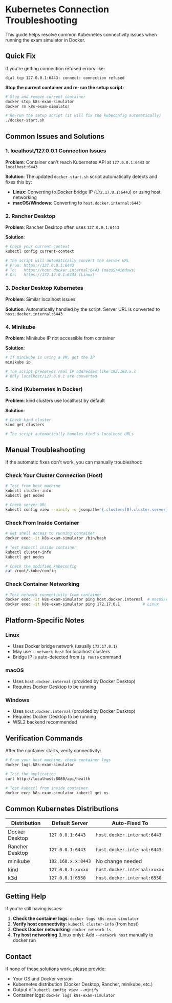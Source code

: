 # Kubernetes Connection Troubleshooting

This guide helps resolve common Kubernetes connectivity issues when running the exam simulator in Docker.

## Quick Fix

If you're getting connection refused errors like:
```
dial tcp 127.0.0.1:6443: connect: connection refused
```

**Stop the current container and re-run the setup script:**

```bash
# Stop and remove current container
docker stop k8s-exam-simulator
docker rm k8s-exam-simulator

# Re-run the setup script (it will fix the kubeconfig automatically)
./docker-start.sh
```

## Common Issues and Solutions

### 1. localhost/127.0.0.1 Connection Issues

**Problem**: Container can't reach Kubernetes API at `127.0.0.1:6443` or `localhost:6443`

**Solution**: The updated `docker-start.sh` script automatically detects and fixes this by:
- **Linux**: Converting to Docker bridge IP (`172.17.0.1:6443`) or using host networking
- **macOS/Windows**: Converting to `host.docker.internal:6443`

### 2. Rancher Desktop

**Problem**: Rancher Desktop often uses `127.0.0.1:6443`

**Solution**:
```bash
# Check your current context
kubectl config current-context

# The script will automatically convert the server URL
# From: https://127.0.0.1:6443
# To:   https://host.docker.internal:6443 (macOS/Windows)
# Or:   https://172.17.0.1:6443 (Linux)
```

### 3. Docker Desktop Kubernetes

**Problem**: Similar localhost issues

**Solution**: Automatically handled by the script. Server URL is converted to `host.docker.internal:6443`

### 4. Minikube

**Problem**: Minikube IP not accessible from container

**Solution**:
```bash
# If minikube is using a VM, get the IP
minikube ip

# The script preserves real IP addresses like 192.168.x.x
# Only localhost/127.0.0.1 are converted
```

### 5. kind (Kubernetes in Docker)

**Problem**: kind clusters use localhost by default

**Solution**:
```bash
# Check kind cluster
kind get clusters

# The script automatically handles kind's localhost URLs
```

## Manual Troubleshooting

If the automatic fixes don't work, you can manually troubleshoot:

### Check Your Cluster Connection (Host)
```bash
# Test from host machine
kubectl cluster-info
kubectl get nodes

# Check server URL
kubectl config view --minify -o jsonpath='{.clusters[0].cluster.server}'
```

### Check From Inside Container
```bash
# Get shell access to running container
docker exec -it k8s-exam-simulator /bin/bash

# Test kubectl inside container
kubectl cluster-info
kubectl get nodes

# Check the modified kubeconfig
cat /root/.kube/config
```

### Check Container Networking
```bash
# Test network connectivity from container
docker exec -it k8s-exam-simulator ping host.docker.internal  # macOS/Windows
docker exec -it k8s-exam-simulator ping 172.17.0.1          # Linux
```

## Platform-Specific Notes

### Linux
- Uses Docker bridge network (usually `172.17.0.1`)
- May use `--network host` for localhost clusters
- Bridge IP is auto-detected from `ip route` command

### macOS
- Uses `host.docker.internal` (provided by Docker Desktop)
- Requires Docker Desktop to be running

### Windows
- Uses `host.docker.internal` (provided by Docker Desktop)
- Requires Docker Desktop to be running
- WSL2 backend recommended

## Verification Commands

After the container starts, verify connectivity:

```bash
# From your host machine, check container logs
docker logs k8s-exam-simulator

# Test the application
curl http://localhost:8080/api/health

# Test kubectl from inside container
docker exec k8s-exam-simulator kubectl get ns
```

## Common Kubernetes Distributions

| Distribution | Default Server | Auto-Fixed To |
|--------------|---------------|---------------|
| Docker Desktop | `127.0.0.1:6443` | `host.docker.internal:6443` |
| Rancher Desktop | `127.0.0.1:6443` | `host.docker.internal:6443` |
| minikube | `192.168.x.x:8443` | No change needed |
| kind | `127.0.0.1:xxxxx` | `host.docker.internal:xxxxx` |
| k3d | `127.0.0.1:6550` | `host.docker.internal:6550` |

## Getting Help

If you're still having issues:

1. **Check the container logs**: `docker logs k8s-exam-simulator`
2. **Verify host connectivity**: `kubectl cluster-info` (from host)
3. **Check Docker networking**: `docker network ls`
4. **Try host networking** (Linux only): Add `--network host` manually to docker run

## Contact

If none of these solutions work, please provide:
- Your OS and Docker version
- Kubernetes distribution (Docker Desktop, Rancher, minikube, etc.)
- Output of `kubectl config view --minify`
- Container logs: `docker logs k8s-exam-simulator`